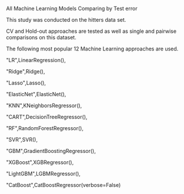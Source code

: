 All Machine Learning Models Comparing by Test error

This study was conducted on the hitters data set.

CV and Hold-out approaches are tested as well as single and pairwise comparisons on this dataset.

The following most popular 12 Machine Learning approaches are used.

"LR",LinearRegression(),

"Ridge",Ridge(),

"Lasso",Lasso(),

"ElasticNet",ElasticNet(),

"KNN",KNeighborsRegressor(),

"CART",DecisionTreeRegressor(),

"RF",RandomForestRegressor(),

"SVR",SVR(),

"GBM",GradientBoostingRegressor(),

"XGBoost",XGBRegressor(),

"LightGBM",LGBMRegressor(),

"CatBoost",CatBoostRegressor(verbose=False)